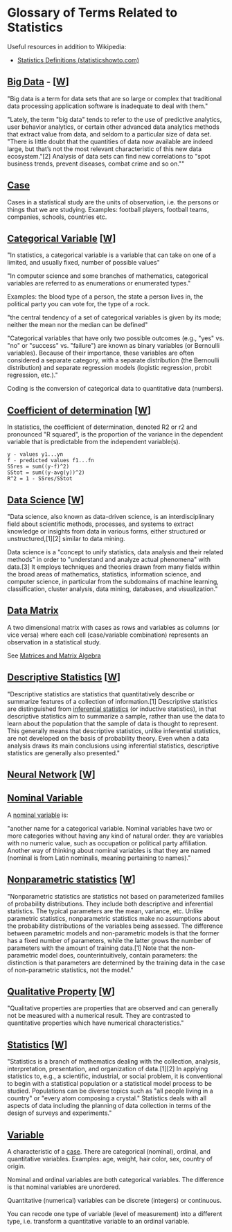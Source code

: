 # Glossary of Terms Related to Statistics

Useful resources in addition to Wikipedia:

* [Statistics Definitions (statisticshowto.com)](http://www.statisticshowto.com/probability-and-statistics/statistics-definitions)

## [Big Data](#big-data) - [[W](https://en.wikipedia.org/wiki/Big_data)]

"Big data is a term for data sets that are so large or complex that traditional data processing application software is inadequate to deal with them."

"Lately, the term "big data" tends to refer to the use of predictive analytics, user behavior analytics, or certain other advanced data analytics methods that extract value from data, and seldom to a particular size of data set. "There is little doubt that the quantities of data now available are indeed large, but that’s not the most relevant characteristic of this new data ecosystem."[2] Analysis of data sets can find new correlations to "spot business trends, prevent diseases, combat crime and so on.""

## [Case](#case)

Cases in a statistical study are the units of observation, i.e. the persons or things that we are studying. Examples: football players, football teams, companies, schools, countries etc.

## [Categorical Variable](#categorical-variable) [[W](https://en.wikipedia.org/wiki/Categorical_variable)]

"In statistics, a categorical variable is a variable that can take on one of a limited, and usually fixed, number of possible values"

"In computer science and some branches of mathematics, categorical variables are referred to as enumerations or enumerated types."

Examples: the blood type of a person, the state a person lives in, the political party you can vote for, the type of a rock.

"the central tendency of a set of categorical variables is given by its mode; neither the mean nor the median can be defined"

"Categorical variables that have only two possible outcomes (e.g., "yes" vs. "no" or "success" vs. "failure") are known as binary variables (or Bernoulli variables). Because of their importance, these variables are often considered a separate category, with a separate distribution (the Bernoulli distribution) and separate regression models (logistic regression, probit regression, etc.)."

Coding is the conversion of categorical data to quantitative data (numbers).

## [Coefficient of determination](#coefficient-of-determination) [[W](https://en.m.wikipedia.org/wiki/Coefficient_of_determination)]

In statistics, the coefficient of determination, denoted R2 or r2 and pronounced "R squared", is the proportion of the variance in the dependent variable that is predictable from the independent variable(s).

```
y - values y1...yn
f - predicted values f1...fn
SSres = sum((y-f)^2)
SStot = sum((y-avg(y))^2)
R^2 = 1 - SSres/SStot
```

## [Data Science](#data-science) [[W](https://en.wikipedia.org/wiki/Data_science)]

"Data science, also known as data-driven science, is an interdisciplinary field about scientific methods, processes, and systems to extract knowledge or insights from data in various forms, either structured or unstructured,[1][2] similar to data mining.

Data science is a "concept to unify statistics, data analysis and their related methods" in order to "understand and analyze actual phenomena" with data.[3] It employs techniques and theories drawn from many fields within the broad areas of mathematics, statistics, information science, and computer science, in particular from the subdomains of machine learning, classification, cluster analysis, data mining, databases, and visualization."

## [Data Matrix](#data-matrix)

A two dimensional matrix with cases as rows and variables as columns (or vice versa) where each cell (case/variable combination) represents an observation in a statistical study.

See [Matrices and Matrix Algebra](http://www.statisticshowto.com/matrices-and-matrix-algebra)

## [Descriptive Statistics](#descriptive-statistics) [[W](https://en.wikipedia.org/wiki/Descriptive_statistics)]

"Descriptive statistics are statistics that quantitatively describe or summarize features of a collection of information.[1] Descriptive statistics are distinguished from [inferential statistics](https://en.wikipedia.org/wiki/Statistical_inference) (or inductive statistics), in that descriptive statistics aim to summarize a sample, rather than use the data to learn about the population that the sample of data is thought to represent. This generally means that descriptive statistics, unlike inferential statistics, are not developed on the basis of probability theory. Even when a data analysis draws its main conclusions using inferential statistics, descriptive statistics are generally also presented."

## [Neural Network](#neural-network) [[W](https://en.wikipedia.org/wiki/Artificial_neural_network)]

## [Nominal Variable](#nominal-variable)

A [nominal variable](http://www.statisticshowto.com/nominal-variable/) is:

"another name for a categorical variable. Nominal variables have two or more categories without having any kind of natural order. they are variables with no numeric value, such as occupation or political party affiliation. Another way of thinking about nominal variables is that they are named (nominal is from Latin nominalis, meaning pertaining to names)."

## [Nonparametric statistics](#nonparametric-statistics) [[W](https://en.m.wikipedia.org/wiki/Nonparametric_statistics)]

"Nonparametric statistics are statistics not based on parameterized families of probability distributions. They include both descriptive and inferential statistics. The typical parameters are the mean, variance, etc. Unlike parametric statistics, nonparametric statistics make no assumptions about the probability distributions of the variables being assessed. The difference between parametric models and non-parametric models is that the former has a fixed number of parameters, while the latter grows the number of parameters with the amount of training data.[1] Note that the non-parametric model does, counterintuitively, contain parameters: the distinction is that parameters are determined by the training data in the case of non-parametric statistics, not the model."

## [Qualitative Property](#qualitative-property) [[W](https://en.wikipedia.org/wiki/Qualitative_property)]

"Qualitative properties are properties that are observed and can generally not be measured with a numerical result. They are contrasted to quantitative properties which have numerical characteristics."

## [Statistics](#statistics) [[W](https://en.wikipedia.org/wiki/Statistics)]

"Statistics is a branch of mathematics dealing with the collection, analysis, interpretation, presentation, and organization of data.[1][2] In applying statistics to, e.g., a scientific, industrial, or social problem, it is conventional to begin with a statistical population or a statistical model process to be studied. Populations can be diverse topics such as "all people living in a country" or "every atom composing a crystal." Statistics deals with all aspects of data including the planning of data collection in terms of the design of surveys and experiments."

## [Variable](#variable)

A characteristic of a [case](#case). There are categorical (nominal), ordinal, and quantitative variables. Examples: age, weight, hair color, sex, country of origin.

Nominal and ordinal variables are both categorical variables. The difference is that nominal variables are unordered.

Quantitative (numerical) variables can be discrete (integers) or continuous.

You can recode one type of variable (level of measurement) into a different type,
i.e. transform a quantitative variable to an ordinal variable.

